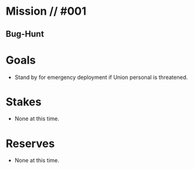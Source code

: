 # Mission // #001
## Bug-Hunt
# Goals
- Stand by for emergency deployment if Union personal is threatened.

# Stakes
- None at this time.

# Reserves
- None at this time.

